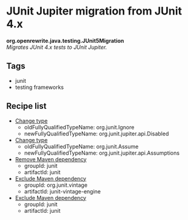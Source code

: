 # JUnit Jupiter migration from JUnit 4.x

**org.openrewrite.java.testing.JUnit5Migration**  
_Migrates JUnit 4.x tests to JUnit Jupiter._

## Tags

* junit
* testing frameworks

## Recipe list

* [Change type](org.openrewrite.java.changetype.md)
  * oldFullyQualifiedTypeName: org.junit.Ignore
  * newFullyQualifiedTypeName: org.junit.jupiter.api.Disabled
* [Change type](org.openrewrite.java.changetype.md)
  * oldFullyQualifiedTypeName: org.junit.Assume
  * newFullyQualifiedTypeName: org.junit.jupiter.api.Assumptions
* [Remove Maven dependency](org.openrewrite.maven.removedependency.md)
  * groupId: junit
  * artifactId: junit
* [Exclude Maven dependency](org.openrewrite.maven.excludedependency.md)
  * groupId: org.junit.vintage
  * artifactId: junit-vintage-engine
* [Exclude Maven dependency](org.openrewrite.maven.excludedependency.md)
  * groupId: junit
  * artifactId: junit


